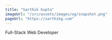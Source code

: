 ```yaml
---
title: "Sarthik Gupta"
imageUrl: "/src/assets/images/og/snapshot.png"
pageUrl: "https://sarthikg.com"
---
```


Full-Stack Web Developer
